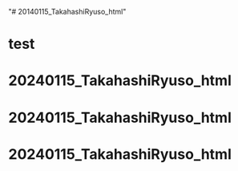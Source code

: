 "# 20140115_TakahashiRyuso_html"

# test
# 20240115_TakahashiRyuso_html
# 20240115_TakahashiRyuso_html
# 20240115_TakahashiRyuso_html
